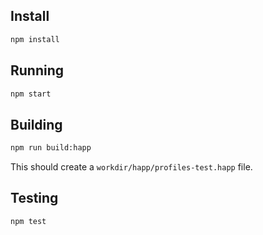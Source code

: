 

## Install

```bash
npm install
```

## Running

```bash
npm start
```

## Building

```bash
npm run build:happ
```

This should create a `workdir/happ/profiles-test.happ` file.

## Testing

```bash
npm test
```
